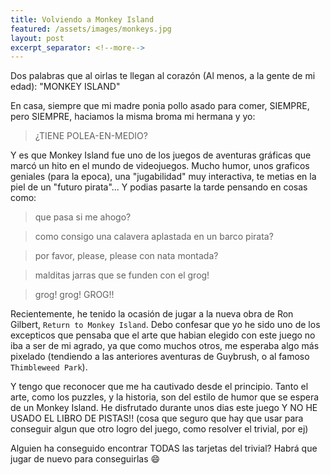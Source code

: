 ```yaml
---
title: Volviendo a Monkey Island
featured: /assets/images/monkeys.jpg
layout: post
excerpt_separator: <!--more-->
---
```


Dos palabras que al oirlas te llegan al corazón (Al menos, a la gente de mi edad): "MONKEY ISLAND" <!--more-->

En casa, siempre que mi madre ponia pollo asado para comer, SIEMPRE, pero SIEMPRE, haciamos la misma broma mi hermana y yo:

> ¿TIENE POLEA-EN-MEDIO?

Y es que Monkey Island fue uno de los juegos de aventuras gráficas que marcó un hito en el mundo de videojuegos. Mucho humor,
unos graficos geniales (para la epoca), una "jugabilidad" muy interactiva, te metias en la piel de un "futuro pirata"... 
Y podias pasarte la tarde pensando en cosas como:

> que pasa si me ahogo?

> como consigo una calavera aplastada en un barco pirata?

> por favor, please, please con nata montada?  

> malditas jarras que se funden con el grog!

> grog! grog! GROG!!

Recientemente, he tenido la ocasión de jugar a la nueva obra de Ron Gilbert, `Return to Monkey Island`. Debo confesar que 
yo he sido uno de los excepticos que pensaba que el arte que habian elegido con este juego no iba a ser de mi agrado, ya que
como muchos otros, me esperaba algo más pixelado (tendiendo a las anteriores aventuras de Guybrush, o al famoso `Thimbleweed Park`).

Y tengo que reconocer que me ha cautivado desde el principio. Tanto el arte, como los puzzles, y la historia, son del estilo de 
humor que se espera de un Monkey Island. He disfrutado durante unos dias este juego Y NO HE USADO EL LIBRO DE PISTAS!! (cosa que
seguro que hay que usar para conseguir algun que otro logro del juego, como resolver el trivial, por ej)

Alguien ha conseguido encontrar TODAS las tarjetas del trivial? Habrá que jugar de nuevo para conseguirlas :smile: